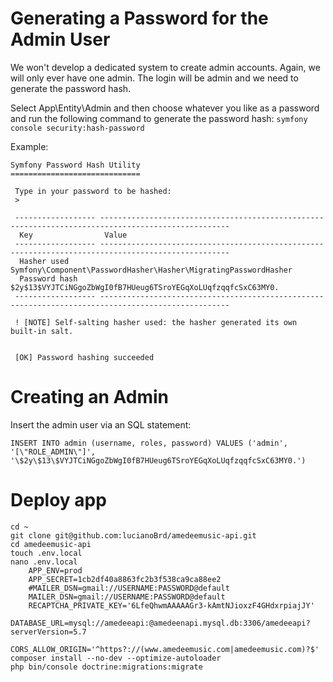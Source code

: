 # Generating a Password for the Admin User

We won't develop a dedicated system to create admin accounts. Again, we will only ever have one admin. The login will be admin and we need to generate the password hash.

Select App\Entity\Admin and then choose whatever you like as a password and run the following command to generate the password hash:
``` symfony console security:hash-password ```

Example:
```
Symfony Password Hash Utility
=============================

 Type in your password to be hashed:
 >

 ------------------ ---------------------------------------------------------------------------------------------------
  Key                Value
 ------------------ ---------------------------------------------------------------------------------------------------
  Hasher used        Symfony\Component\PasswordHasher\Hasher\MigratingPasswordHasher
  Password hash      $2y$13$VYJTCiNGgoZbWgI0fB7HUeug6TSroYEGqXoLUqfzqqfcSxC63MY0.
 ------------------ ---------------------------------------------------------------------------------------------------

 ! [NOTE] Self-salting hasher used: the hasher generated its own built-in salt.


 [OK] Password hashing succeeded
```

# Creating an Admin
Insert the admin user via an SQL statement:
```
INSERT INTO admin (username, roles, password) VALUES ('admin', '[\"ROLE_ADMIN\"]', '\$2y\$13\$VYJTCiNGgoZbWgI0fB7HUeug6TSroYEGqXoLUqfzqqfcSxC63MY0.')
```

# Deploy app
```
cd ~
git clone git@github.com:lucianoBrd/amedeemusic-api.git
cd amedeemusic-api
touch .env.local
nano .env.local
    APP_ENV=prod
    APP_SECRET=1cb2df40a8863fc2b3f538ca9ca88ee2
    #MAILER_DSN=gmail://USERNAME:PASSWORD@default
    MAILER_DSN=gmail://USERNAME:PASSWORD@default
    RECAPTCHA_PRIVATE_KEY='6LfeQhwmAAAAAGr3-kAmtNJioxzF4GHdxrpiajJY'
    DATABASE_URL=mysql://amedeeapi:@amedeenapi.mysql.db:3306/amedeeapi?serverVersion=5.7
    CORS_ALLOW_ORIGIN='^https?://(www.amedeemusic.com|amedeemusic.com)?$'
composer install --no-dev --optimize-autoloader
php bin/console doctrine:migrations:migrate
```